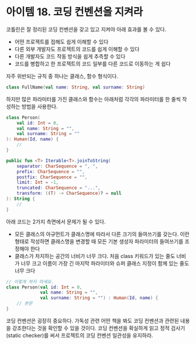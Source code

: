 아이템 18. 코딩 컨벤션을 지켜라
=========================
코틀린은 잘 정리된 코딩 컨벤션을 갖고 있고 지켜야 아래 효과를 볼 수 있다.
* 어떤 프로젝트를 접해도 쉽게 이해할 수 있다
* 다른 외부 개발자도 프로젝트의 코드를 쉽게 이해할 수 있다
* 다른 개발자도 코드 작동 방식을 쉽게 추측할 수 있다
* 코드를 병합하고 한 프로젝트의 코드 일부를 다른 코드로 이동하는 게 쉽다

자주 위반되는 규칙 중 하나는 클래스, 함수 형식이다.

```kotlin
class FullName(val name: String, val surname: String)
```

하지만 많은 파라미터를 가진 클래스와 함수는 아래처럼 각각의 파라미터를 한 줄씩 작성하는 방법을 사용한다.

```kotlin
class Person(
    val id: Int = 0,
    val name: String = "",
    val surname: String = ""
): Human(Id, name) {
    //
}

public fun <T> Iterable<T>.joinToString(
    separator: CharSequence = ", ",
    prefix: CharSequence = "",
    postfix: CharSequence = "",
    limit: Int = -1,
    truncated: CharSequence = "...",
    transform: ((T) -> CharSequence)? = null
): String {
    //
}
```

아래 코드는 2가지 측면에서 문제가 될 수 있다.
* 모든 클래스의 아규먼트가 클래스명에 따라서 다른 크기의 들여쓰기를 갖는다. 이런 형태로 작성하면 클래스명을 변경할 때 모든 기본 생성자 파라미터의 들여쓰기를 조정해야 한다
* 클래스가 차지하는 공간의 너비가 너무 크다. 처음 class 키워드가 있는 줄도 너비가 너무 크고 이름이 가장 긴 마지막 파라미터와 슈퍼 클래스 지정이 함께 있는 줄도 너무 크다

```kotlin
// 이렇게 하지 마세요.
class Person(val id: Int = 0,
             val name: String = "",
             val surname: String = "") : Human(Id, name) {
    // 본문
}
```

코딩 컨벤션은 굉장히 중요하다. 가독성 관련 어떤 책을 봐도 코딩 컨벤션과 관련된 내용을 강조한다는 것을 확인할 수 있을 것이다. 코딩 컨벤션을 확실하게 읽고 정적 검사기(static checker)를 써서 프로젝트의 코딩 컨벤션 일관성을 유지하라.